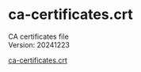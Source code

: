 # ca-certificates.crt
CA certificates file  
Version: 20241223

[ca-certificates.crt](ca-certificates.crt)